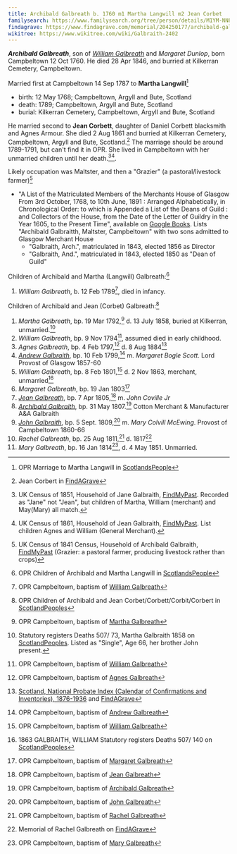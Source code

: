```yaml
---
title: Archibald Galbreath b. 1760 m1 Martha Langwill m2 Jean Corbet
familysearch: https://www.familysearch.org/tree/person/details/M1YM-NN8
findagrave: https://www.findagrave.com/memorial/204250177/archibald-galbraith
wikitree: https://www.wikitree.com/wiki/Galbraith-2402
---
```

***Archibald Galbreath***, son of *[William Galbreath](galbreath-william-1736.md)* and *Margaret Dunlop*, born Campbeltown 12 Oct 1760.  He died 28 Apr 1846, and burried at Kilkerran Cemetery, Campbeltown.

Married first at Campbeltown 14 Sep 1787 to **Martha Langwill**[^marriage1]

- birth: 12 May 1768; Campbeltown, Argyll and Bute, Scotland
- death: 1789; Campbeltown, Argyll and Bute, Scotland
- burial: Kilkerran Cemetery, Campbeltown, Argyll and Bute, Scotland

He married second to **Jean Corbett**, daughter of Daniel Corbett blacksmith and Agnes Armour.  She died 2 Aug 1861 and burried at  Kilkerran Cemetery, Campbeltown, Argyll and Bute, Scotland.[^jean-corbet-burial]  The marriage should be around 1789-1791, but can't find it in OPR.  She lived in Campbeltown with her unmarried children until her death.[^census1851][^census1861].

Likely occupation was Maltster, and then a "Grazier" (a pastoral/livestock farmer)[^1841]

- "A List of the Matriculated Members of the Merchants House of Glasgow From 3rd October, 1768, to 10th June, 1891 : Arranged Alphabetically, in Chronological Order: to which is Appended a List of the Deans of Guild : and Collectors of the House, from the Date of the Letter of Guildry in the Year 1605, to the Present Time", available on [Google Books](https://www.google.com/books/edition/A_List_of_the_Matriculated_Members_of_th/csYxAQAAMAAJ?hl=en&gbpv=1&bsq=galbraith).  Lists "Archibald Galbraitth, Maltster, Campbeltown" with two sons admitted to Glasgow Merchant House
    - "Galbraith, Arch.", matriculated in 1843, elected 1856 as Director
    - "Galbraith, And.", matriculated in 1843, elected 1850 as "Dean of Guild"

Children of Archibald and Martha (Langwill) Galbreath:[^children1]

1. *William Galbreath*, b. 12 Feb 1789[^william0-birth], died in infancy.

Children of Archibald and Jean (Corbet) Galbreath:[^children2]

1. *Martha Galbreath*, bp. 19 Mar 1792,[^martha-birth] d. 13 July 1858, buried at Kilkerran, unmarried.[^martha-death]
2. *William Galbreath*, bp. 9 Nov 1794[^william1-birth], assumed died in early childhood.
3. *Agnes Galbreath*, bp. 4 Feb 1797,[^agnes-birth] d. 8 Aug 1884[^agnes-death]
4. *[Andrew Galbraith](galbraith-andrew-1799.md)*, bp. 10 Feb 1799,[^andrew-birth] m. *Margaret Bogle Scott*. Lord Provost of Glasgow 1857-60
5. *William Galbreath*, bp. 8 Feb 1801,[^william2-birth] d. 2 Nov 1863, merchant, unmarried[^william2-death]
6. *Margaret Galbreath*, bp. 19 Jan 1803[^margaret-birth]
7. *[Jean Galbreath](galbraith-jean-1805.md)*, bp. 7 Apr 1805,[^jean-birth] m. *John Coville Jr*
8. *[Archibald Galbraith](galbraith-archibald-1807.md)*, bp. 31 May 1807.[^archibald-birth] Cotton Merchant & Manufacturer A&A Galbraith
9. *[John Galbraith](galbraith-john-1809.md)*, bp. 5 Sept. 1809,[^john-birth] m. *Mary Colvill McEwing*. Provost of Campbeltown 1860-66
10. *Rachel Galbreath*, bp. 25 Aug 1811,[^rachel-birth] d. 1817[^rachel-death]
11. *Mary Galbreath*, bp. 16 Jan 1814[^birth-mary], d. 4 May 1851. Unmarried.


[^1841]: UK Census of 1841 Census, Household of Archibald Galbraith, [FindMyPast](https://www.findmypast.com/transcript?id=GBC%2F1841%2F0016605235) (Grazier: a pastoral farmer, producing livestock rather than crops)

[^census1851]: UK Census of 1851, Household of Jane Galbraith, [FindMyPast](https://www.findmypast.com/transcript?id=GBC%2F1851%2F0019259701). Recorded as "Jane" not "Jean", but children of Martha, William (merchant) and May(Mary) all match.

[^census1861]: UK Census of 1861, Household of Jean Galbraith, [FindMyPast](https://www.findmypast.com/transcript?id=GBC%2F1861%2F0022165780). List children Agnes and William (General Merchant).

[^marriage1]: OPR Marriage to Martha Langwill in [ScotlandsPeople](https://www.scotlandspeople.gov.uk/record-results?search_type=people&event=M&record_type%5B0%5D=opr_marriages&church_type=Old%20Parish%20Registers&dl_cat=church&dl_rec=church-banns-marriages&surname=galbr&surname_so=starts&forename_so=starts&sex=M&spouse_name=langwill&spouse_name_so=starts&from_year=1787&to_year=1787&record=Church%20of%20Scotland%20%28old%20parish%20registers%29%20Roman%20Catholic%20Church%20Other%20churches)

[^jean-corbet-burial]: Jean Corbert in [FindAGrave](https://www.findagrave.com/memorial/207287627/jean-galbraith)

[^children1]: OPR Children of Archibald and Martha Langwill in [ScotlandsPeople](https://www.scotlandspeople.gov.uk/record-results?search_type=people&event=%28B%20OR%20C%20OR%20S%29&record_type%5B0%5D=opr_births&church_type=Old%20Parish%20Registers&dl_cat=church&dl_rec=church-births-baptisms&surname=galbraith&surname_so=syn&forename_so=starts&from_year=1780&to_year=1790&parent_names=galbr&parent_names_so=starts&parent_name_two=langwill&parent_name_two_so=starts&record=Church%20of%20Scotland%20%28old%20parish%20registers%29%20Roman%20Catholic%20Church%20Other%20churches)

[^children2]:OPR Children of Archibald and Jean Corbet/Corbett/Corbit/Corbert in [ScotlandPeoples](https://www.scotlandspeople.gov.uk/record-results?search_type=people&event=%28B%20OR%20C%20OR%20S%29&record_type%5B0%5D=opr_births&church_type=Old%20Parish%20Registers&dl_cat=church&dl_rec=church-births-baptisms&surname=galbreath&surname_so=exact&forename_so=starts&from_year=1792&to_year=1820&parent_names=galbreath&parent_names_so=exact&parent_name_two=cor&parent_name_two_so=starts&record=Church%20of%20Scotland%20%28old%20parish%20registers%29%20Roman%20Catholic%20Church%20Other%20churches&sort=asc&order=Date&field=year)

[^william0-birth]: OPR Campbeltown, baptism of [William Galbreath](/sources/opr-campbeltown-births.md#1794-11-09-william-galbreath)

[^martha-birth]: OPR Campbeltown, baptism of [Martha Galbreath](/sources/opr-campbeltown-births.md#1792-03-19-martha-galbreath)

[^martha-death]: Statutory registers Deaths 507/ 73, Martha Galbraith 1858 on [ScotlandPeoples](https://www.scotlandspeople.gov.uk/view-image/nrs_stat_deaths/271145). Listed as "Single", Age 66, her brother John present.

[^william1-birth]: OPR Campbeltown, baptism of [William Galbreath](/sources/opr-campbeltown-births.md#1794-11-09-william-galbreath)

[^agnes-birth]: OPR Campbeltown, baptism of [Agnes Galbreath](/sources/opr-campbeltown-births.md#1797-02-04-agnes-galbreath)

[^agnes-death]: [Scotland, National Probate Index (Calendar of Confirmations and Inventories), 1876-1936](https://www.ancestry.com/sharing/23506551?h=f30cea&clickref=1101liD82beH%2C1101liD82beH&adref=&o_xid=01011l4xx5&o_lid=01011l4xx5&o_sch=Affiliate%2BExternal) and [FindAGrave](https://www.findagrave.com/memorial/204250233/agnes-galbraith)

[^andrew-birth]: OPR Campbeltown, baptism of [Andrew Galbreath](/sources/opr-campbeltown-births.md#1799-02-10-andrew-galbreath)

[^william2-birth]: OPR Campbeltown, baptism of [William Galbreath](/sources/opr-campbeltown-births.md#1801-02-08-william-galbreath)

[^william2-death]: 1863 GALBRAITH, WILLIAM Statutory registers Deaths 507/ 140 on [ScotlandPeoples](https://www.scotlandspeople.gov.uk/view-image/nrs_stat_deaths/581240)

[^margaret-birth]: OPR Campbeltown, baptism of [Margaret Galbreath](/sources/opr-campbeltown-births.md#1803-01-19-margaret-galbreath)

[^jean-birth]: OPR Campbeltown, baptism of [Jean Galbreath](/sources/opr-campbeltown-births.md#1805-04-07-jean-galbreath)

[^archibald-birth]: OPR Campbeltown, baptism of [Archibald Galbreath](/sources/opr-campbeltown-births.md#1807-05-31-archibald-galbreath)

[^john-birth]: OPR Campbeltown, baptism of [John Galbreath](/sources/opr-campbeltown-births.md#1809-09-05-john-galbreath)

[^rachel-birth]: OPR Campbeltown, baptism of [Rachel Galbreath](/sources/opr-campbeltown-births.md#1811-08-25-rachel-galbreath)

[^rachel-death]: Memorial of Rachel Galbreath on [FindAGrave](https://www.findagrave.com/memorial/207287606/rachel-galbraith)

[^birth-mary]: OPR Campbeltown, baptism of [Mary Galbreath](/sources/opr-campbeltown-births.md#1814-01-16-mary-galbreath)
